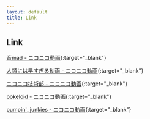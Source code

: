 ```yaml
---
layout: default
title: Link
---
```

## Link

[音mad - ニコニコ動画](https://www.nicovideo.jp/tag/音mad){:target="_blank"}

[人類には早すぎる動画 - ニコニコ動画](https://www.nicovideo.jp/tag/人類には早すぎる動画){:target="_blank"}

[ニコニコ技術部 - ニコニコ動画](https://www.nicovideo.jp/tag/ニコニコ技術部){:target="_blank"}

[pokeloid - ニコニコ動画](https://www.nicovideo.jp/tag/pokeloid){:target="_blank"}

[pumpin'_junkies - ニコニコ動画](https://www.nicovideo.jp/tag/pumpin'_junkies){:target="_blank"}